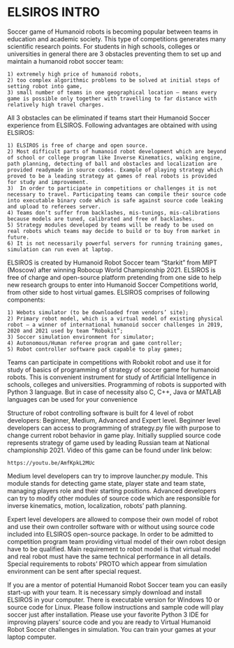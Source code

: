 # ELSIROS INTRO

Soccer game of Humanoid robots is becoming popular between teams in education and academic society. This type of competitions generates many scientific research points. For students in high schools, colleges or universities in general there are 3 obstacles preventing them to set up and maintain a humanoid robot soccer team:

    1) extremely high price of humanoid robots,
    2) too complex algorithmic problems to be solved at initial steps of setting robot into game,
    3) small number of teams in one geographical location – means every game is possible only together with travelling to far distance with relatively high travel charges.

All 3 obstacles can be eliminated if teams start their Humanoid Soccer experience from ELSIROS. Following advantages are obtained with using ELSIROS:

    1) ELSIROS is free of charge and open source.
    2) Most difficult parts of humanoid robot development which are beyond of school or college program like Inverse Kinematics, walking engine, path planning, detecting of ball and obstacles and localization are provided readymade in source codes. Example of playing strategy which proved to be a leading strategy at games of real robots is provided for study and improvement.
    3)  In order to participate in competitions or challenges it is not necessary to travel. Participating teams can compile their source code into executable binary code which is safe against source code leaking and upload to referees server.
    4) Teams don’t suffer from backlashes, mis-tunings, mis-calibrations because models are tuned, calibrated and free of backlashes. 
    5) Strategy modules developed by teams will be ready to be used on real robots which teams may decide to build or to buy from market in future.
    6) It is not necessarily powerful servers for running training games, simulation can run even at laptop.

ELSIROS is created by Humanoid Robot Soccer team “Starkit” from MIPT (Moscow) after winning Robocup World Championship 2021.
ELSIROS is free of charge and open-source platform pretending from one side to help new research groups to enter into Humanoid Soccer Competitions world, from other side to host virtual games.
ELSIROS comprises of following components:

    1) Webots simulator (to be downloaded from vendors’ site);
    2) Primary robot model, which is a virtual model of existing physical robot – a winner of international humanoid soccer challenges in 2019, 2020 and 2021 used by team “Robokit”;
    3) Soccer simulation environment for simulator; 
    4) Autonomous/Human referee program and game controller;
    5) Robot controller software pack capable to play games;

Teams can participate in competitions with Robokit robot and use it for study of basics of programming of strategy of soccer game for humanoid robots. This is convenient instrument for study of Artificial Intelligence in schools, colleges and universities.
Programming of robots is supported with Python 3 language. But in case of necessity also C, C++, Java or MATLAB languages can be used for your convenience

Structure of robot controlling software is built for 4 level of robot developers: Beginner, Medium, Advanced and Expert level.
Beginner level developers can access to programming of strategy.py file with purpose to change current robot behavior in game play. Initially supplied source code represents strategy of game used by leading Russian team at National championship 2021. Video of this game can be found under link below:

    https://youtu.be/AmfKpkL2MUc

Medium level developers can try to improve launcher.py module. This module stands for detecting game state, player state and team state, managing players role and their starting positions.
Advanced developers can try to modify other modules of source code which are responsible for inverse kinematics, motion, localization, robots’ path planning.

Expert level developers are allowed to compose their own model of robot and use their own controller software with or without using source code included into ELSIROS open-source package.
In order to be admitted to competition program team providing virtual model of their own robot design have to be qualified. Main requirement to robot model is that virtual model and real robot must have the same technical performance in all details. Special requirements to robots’ PROTO which appear from simulation environment can be sent after special request.

If you are a mentor of potential Humanoid Robot Soccer team you can easily start-up with your team. It is necessary simply download and install ELSIROS in your computer. There is executable version for Windows 10 or source code for Linux. Please follow instructions and sample code will play soccer just after installation. Please use your favorite Python 3 IDE for improving players’ source code and you are ready to Virtual Humanoid Robot Soccer challenges in simulation. You can train your games at your laptop computer.

